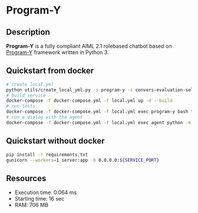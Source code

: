 # Program-Y

## Description

**Program-Y** is a fully compliant AIML 2.1 rolebased chatbot based on [Program-Y](https://github.com/keiffster/program-y/wiki) framework written in Python 3.

## Quickstart from docker

```bash
# create local.yml
python utils/create_local_yml.py -s program-y -s convers-evaluation-selector 
# build service
docker-compose -f docker-compose.yml -f local.yml up -d --build 
# run tests
docker-compose -f docker-compose.yml -f local.yml exec program-y bash test.sh
# run a dialog with the agent
docker-compose -f docker-compose.yml -f local.yml exec agent python -m deeppavlov_agent.run
```

## Quickstart without docker

```bash
pip install -r requirements.txt
gunicorn --workers=1 server:app -b 0.0.0.0:${SERVICE_PORT}
```

## Resources

* Execution time: 0.064 ms
* Starting time: 16 sec
* RAM: 706 MB
